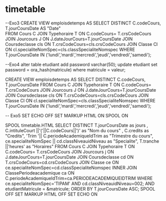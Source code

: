 # timetable
--Exo3
CREATE VIEW emploisdetemps AS 
SELECT DISTINCT C.codeCours,
                T.jourCoursDate AS "Date"  
FROM Cours C
JOIN Typehoraire T
ON C.codeCours= T.crsCodeCours
JOIN Jourcours J
ON J.dateJourCours=T.jourCoursDate
JOIN Coursdeclasse cls
ON  T.crsCodeCours=cls.crsCodeCours
JOIN Classe Cl
ON cl.specialiteNomSpec=cls.classSpecialiteNomspec
WHERE T.jourCoursDate 
IN ('lundi','mardi','mercredi','jeudi','vendredi','samedi');


--Exo4
alter table etudiant add password varchar(50);
update etudiant set password = ora_hash(matricule) where matricule = valeur;


CREATE VIEW emploisdetemps AS 
SELECT DISTINCT C.codeCours, T.jourCoursDate  FROM Cours C
JOIN Typehoraire T
ON C.codeCours= T.crsCodeCours
JOIN Jourcours J
ON J.dateJourCours=T.jourCoursDate
JOIN Coursdeclasse cls
ON  T.crsCodeCours=cls.crsCodeCours
JOIN Classe Cl
ON cl.specialiteNomSpec=cls.classSpecialiteNomspec
WHERE T.jourCoursDate 
IN ('lundi','mardi','mercredi','jeudi','vendredi','samedi');




-- Exo5
SET ECHO OFF
SET MARKUP HTML ON SPOOL ON

SPOOL timetable.HTML
SELECT DISTINCT T.jourCoursDate as jours ,
                  C.intituleCourt ||'('||C.codeCours||')' as "Nom du cours" ,
                    C.credits as "Credits",
                    'Trim '|| C.periodeAcademiqueIdTrim  as "Trimestre du cours",
                    ce.specialiteNomSpec || cd.classNiveauidNiveau as "Specialite",
                    T.tranche ||'heures' as "Horaires"
FROM Cours C
JOIN Typehoraire T
ON C.codeCours= T.crsCodeCours
JOIN Jourcours j
ON J.dateJourCours=T.jourCoursDate
JOIN Coursdeclasse cd
ON  T.crsCodeCours=cd.crsCodeCours
JOIN Classe ce
ON ce.specialiteNomSpec=cd.classSpecialiteNomspec
INNER JOIN ClassePeriodeacademique ca
ON C.periodeAcademiqueIdTrim=ca.PERIODEACADEMIQUEIDTRIM
WHERE ce.specialiteNomSpec='TIPAM'
AND cd.classNiveauidNiveau=002;
AND   etudiantMatricule = &matricule;
ORDER BY T.jourCoursDate ASC; 
SPOOL OFF
SET MARKUP HTML OFF
SET ECHO ON


